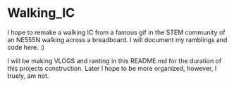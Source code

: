 # Walking_IC
I hope to remake a walking IC from a famous gif in the STEM community of an NE555N walking across a breadboard. I will document my ramblings and code here. :) <br/>



I will be making VLOGS and ranting in this README.md for the duration of this projects construction. Later I hope to be more organized, however, I truely, am not.


